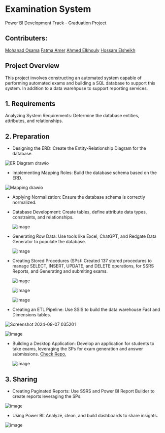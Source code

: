 # Examination System
Power BI Development Track - Graduation Project

## Contributers:
[Mohanad Osama](https://github.com/omohanad)
[Fatma Amer](https://github.com/FatmaAmerS)
[Ahmed Elkhouly](https://github.com/Ahmedelkholy22)
[Hossam Elsheikh](https://github.com/hossam-99)

## Project Overview
This project involves constructing an automated system capable of performing automated exams and building a SQL database to support this system. In addition to a data warehpuse to support reporting services.

## 1. Requirements
Analyzing System Requirements: Determine the database entities, attributes, and relationships.

## 2. Preparation
- Designing the ERD: Create the Entity-Relationship Diagram for the database.
  
![ER Diagram drawio](https://github.com/user-attachments/assets/a1a641dc-0298-43ca-b995-35fdeed0cfd4)

  
- Implementing Mapping Roles: Build the database schema based on the ERD.

![Mapping drawio](https://github.com/user-attachments/assets/590ca7fe-d0c9-425b-8fa9-398f8de1c3fa)

- Applying Normalization: Ensure the database schema is correctly normalized.
- Database Development: Create tables, define attribute data types, constraints, and relationships.

  ![image](https://github.com/user-attachments/assets/47f4682f-bc6e-4ef0-8c76-0a6dc05e94c4)

- Generating Row Data: Use tools like Excel, ChatGPT, and Redgate Data Generator to populate the database.

  ![image](https://github.com/user-attachments/assets/b7379d83-967a-4c50-a683-c8be2a8ac133)

- Creating Stored Procedures (SPs): Created 137 stored procedures to manage SELECT, INSERT, UPDATE, and DELETE operations, for SSRS Reports, and Generating and submiting exams.

  ![image](https://github.com/user-attachments/assets/19703c65-6deb-4b55-b8e5-3fa3e7559170)

  ![image](https://github.com/user-attachments/assets/f0f9f191-1c26-41d7-8836-14abef511508)

  ![image](https://github.com/user-attachments/assets/eeaff045-81d6-49fb-ad61-2dd47cee0726)


- Creating an ETL Pipeline: Use SSIS to build the data warehouse Fact and Dimensions tables.

![Screenshot 2024-09-07 035201](https://github.com/user-attachments/assets/07636fa8-f586-42a8-a046-d9266ff6b42e)

![image](https://github.com/user-attachments/assets/7f5796f5-7527-4b66-85ee-b1028c8a1771)

- Building a Desktop Application: Develop an application for students to take exams, leveraging the SPs for exam generation and answer submissions. [Check Repo.](https://github.com/AbdEl-RhmanMohamad/Exam-App)

  ![image](https://github.com/user-attachments/assets/9d3db0a8-670d-47cc-a5a0-77ace14614f6)

## 3. Sharing
- Creating Paginated Reports: Use SSRS and Power BI Report Builder to create reports leveraging the SPs.
  
![image](https://github.com/user-attachments/assets/8ab5f78c-f770-4c09-885b-baf88d46e2e9)

- Using Power BI: Analyze, clean, and build dashboards to share insights.

 ![image](https://github.com/user-attachments/assets/889c667b-72a1-4f28-af19-eb5639fec174)
 
